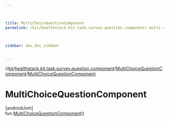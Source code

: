 ```yaml
---



title: MultiChoiceQuestionComponent
permalink: /kit/healthstack.kit.task.survey.question.component/-multi-choice-question-component/-multi-choice-question-component.html



sidebar: dev_doc_sidebar


---
```




//[kit](/kit.html)/[healthstack.kit.task.survey.question.component](../index.html)/[MultiChoiceQuestionComponent](index.html)/[MultiChoiceQuestionComponent](-multi-choice-question-component.html)



# MultiChoiceQuestionComponent



[androidJvm]\
fun [MultiChoiceQuestionComponent](-multi-choice-question-component.html)()






